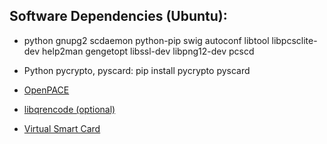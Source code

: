 Software Dependencies (Ubuntu):
-------------------------------
- python gnupg2 scdaemon python-pip swig autoconf libtool libpcsclite-dev help2man gengetopt libssl-dev libpng12-dev pcscd

- Python pycrypto, pyscard: pip install pycrypto pyscard
- [OpenPACE](https://frankmorgner.github.io/openpace/install.html)
- [libqrencode (optional)](https://fukuchi.org/works/qrencode/)
- [Virtual Smart Card](https://frankmorgner.github.io/vsmartcard/virtualsmartcard/README.html)